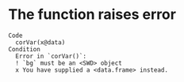 # The function raises error

    Code
      corVar(x@data)
    Condition
      Error in `corVar()`:
      ! `bg` must be an <SWD> object
      x You have supplied a <data.frame> instead.

